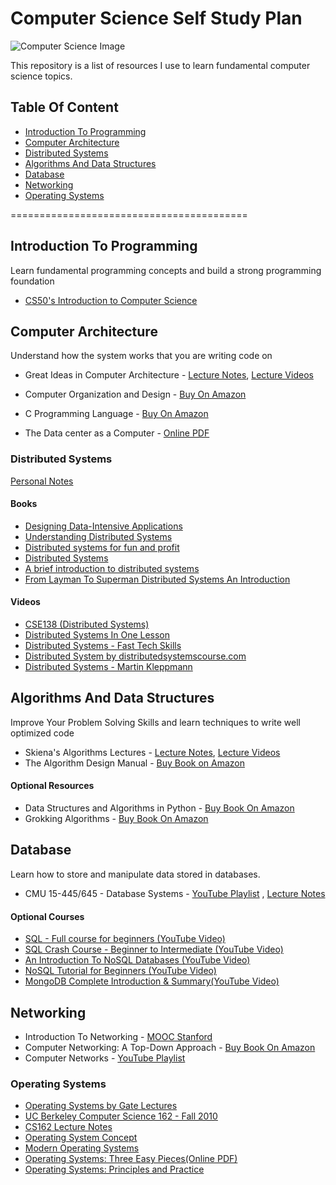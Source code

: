 # Computer Science Self Study Plan

![Computer Science Image](https://cdn0.tnwcdn.com/wp-content/blogs.dir/1/files/2017/09/bUcvrRc-1-796x398.jpg)

This repository is a list of resources I use to learn fundamental computer science topics.

## Table Of Content

- [Introduction To Programming](#introduction-to-programming)
- [Computer Architecture](#computer-architecture)
- [Distributed Systems](#distributed-systems)
- [Algorithms And Data Structures](#algorithms-and-data-structures)
- [Database](#database)
- [Networking](#networking)
- [Operating Systems](#operating-systems)

=========================================

## Introduction To Programming

Learn fundamental programming concepts and build a strong programming foundation

- [CS50's Introduction to Computer Science](https://www.edx.org/course/cs50s-introduction-to-computer-science)

## Computer Architecture

Understand how the system works that you are writing code on

- Great Ideas in Computer Architecture - [Lecture Notes](http://inst.eecs.berkeley.edu/~cs61c/sp15/), [Lecture Videos](https://archive.org/details/ucberkeley-webcast-PL-XXv-cvA_iCl2-D-FS5mk0jFF6cYSJs_)

- Computer Organization and Design - [Buy On Amazon](https://www.amazon.com/Computer-Organization-Design-Fifth-Architecture/dp/0124077269?pldnSite=1)
- C Programming Language - [Buy On Amazon](https://www.amazon.com/Programming-Language-2nd-Brian-Kernighan/dp/0131103628/ref=sr_1_1?s=books&ie=UTF8&qid=1518908013&sr=1-1&keywords=c+programming+language)
- The Data center as a Computer - [Online PDF](http://inst.eecs.berkeley.edu/~cs61c/resources/WSCBarrosoHolzle.pdf)

### Distributed Systems

[Personal Notes](https://github.com/leniquenoralez/distributed-systems-notes)

#### Books

- [Designing Data-Intensive Applications](https://amzn.to/3AjOHJG)
- [Understanding Distributed Systems](https://amzn.to/3KuTDjH)
- [Distributed systems for fun and profit](http://book.mixu.net/distsys/)
- [Distributed Systems](https://amzn.to/3qQ139f)
- [A brief introduction to distributed systems](https://link.springer.com/content/pdf/10.1007%2Fs00607-016-0508-7.pdf)
- [From Layman To Superman Distributed Systems An Introduction](https://medium.com/coinmonks/from-layman-to-superman-distributed-systems-an-introduction-ef972cedaaba)

#### Videos

- [CSE138 (Distributed Systems)](https://bit.ly/352uPze)
- [Distributed Systems In One Lesson](https://bit.ly/3IsazWo)
- [Distributed Systems - Fast Tech Skills](http://bit.ly/2EDAwBw)
- [Distributed System by distributedsystemscourse.com](https://bit.ly/3nP0L0K)
- [Distributed Systems - Martin Kleppmann](https://bit.ly/3An8vfn)

## Algorithms And Data Structures

Improve Your Problem Solving Skills and learn techniques to write well optimized code

- Skiena's Algorithms Lectures - [Lecture Notes](https://bit.ly/2Miw0zL), [Lecture Videos](https://bit.ly/2MKtf74)
- The Algorithm Design Manual - [Buy Book on Amazon](https://amzn.to/2MkzLRP)

#### Optional Resources

- Data Structures and Algorithms in Python - [Buy Book On Amazon](https://amzn.to/2LS9ga5)
- Grokking Algorithms - [Buy Book On Amazon](https://amzn.to/2Ku6AKe)

## Database

Learn how to store and manipulate data stored in databases.

- CMU 15-445/645 - Database Systems - [YouTube Playlist](https://www.youtube.com/playlist?list=PLSE8ODhjZXja3hgmuwhf89qboV1kOxMx7) , [Lecture Notes](https://15445.courses.cs.cmu.edu/fall2018/)

#### Optional Courses

- [SQL - Full course for beginners (YouTube Video)](https://www.youtube.com/watch?v=HXV3zeQKqGY)
- [SQL Crash Course - Beginner to Intermediate (YouTube Video)](https://www.youtube.com/watch?v=nWeW3sCmD2k)
- [An Introduction To NoSQL Databases (YouTube Video)](https://www.youtube.com/watch?v=uD3p_rZPBUQ)
- [NoSQL Tutorial for Beginners (YouTube Video)](https://www.youtube.com/watch?v=2yQ9TGFpDuM)
- [MongoDB Complete Introduction & Summary(YouTube Video)](https://www.youtube.com/watch?v=VELru-FCWDM)

## Networking

- Introduction To Networking - [MOOC Stanford](https://stanford.io/1GXRYzS)
- Computer Networking: A Top-Down Approach - [Buy Book On Amazon](https://amzn.to/2vju3Jz)
- Computer Networks - [YouTube Playlist](https://m.youtube.com/playlist?list=PLEbnTDJUr_IegfoqO4iPnPYQui46QqT0j)

### Operating Systems

- [Operating Systems by Gate Lectures ](http://bit.ly/2BDbPGQ)
- [UC Berkeley Computer Science 162 - Fall 2010](http://bit.ly/2BAAjAF)
- [CS162 Lecture Notes](http://bit.ly/2HtvtWn)
- [Operating System Concept](http://amzn.to/2EOJFuB)
- [Modern Operating Systems](http://amzn.to/2CvAERS)
- [Operating Systems: Three Easy Pieces(Online PDF)](http://pages.cs.wisc.edu/~remzi/OSTEP/)
- [Operating Systems: Principles and Practice](http://amzn.to/2ommQEq)
